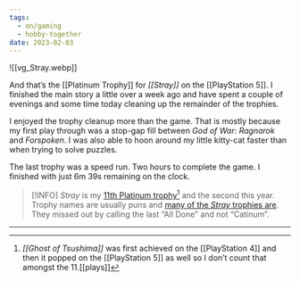 ```yaml
---
tags:
  - on/gaming
  - hobby-together
date: 2023-02-03
---
```

![[vg_Stray.webp]]

And that’s the [[Platinum Trophy]] for _[[Stray]]_ on the [[PlayStation 5]]. I finished the main story a little over a week ago and have spent a couple of evenings and some time today cleaning up the remainder of the trophies.

I enjoyed the trophy cleanup more than the game. That is mostly because my first play through was a stop-gap fill between _God of War: Ragnarok_ and _Forspoken_. I was also able to hoon around my little kitty-cat faster than when trying to solve puzzles.

The last trophy was a speed run. Two hours to complete the game. I finished with just 6m 39s remaining on the clock.

> [!INFO] 
> _Stray_ is my [11th Platinum trophy](https://psnprofiles.com/Quantum-Gardener/log?type=platinum)[^1] and the second this year. Trophy names are usually puns and [many of the _Stray_ trophies are](https://psnprofiles.com/trophies/17011-stray/Quantum-Gardener). They missed out by calling the last “All Done” and not “Catinum”.
---- 

[^1]:	_[[Ghost of Tsushima]]_ was first achieved on the [[PlayStation 4]] and then it popped on the [[PlayStation 5]] as well so I don’t count that amongst the 11.[[plays]]